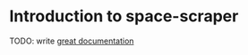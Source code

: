 # Introduction to space-scraper

TODO: write [great documentation](http://jacobian.org/writing/great-documentation/what-to-write/)
